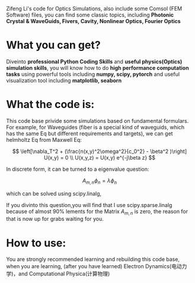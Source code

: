 Zifeng Li's code for Optics Simulations, also include some Comsol (FEM Software) files,
you can find some classic topics, including **Photonic Crystal & WaveGuids, Fivers, Cavity, Nonlinear Optics, Fourier Optics**

# What you can get?
Diveinto **professional Python Coding Skills** and **useful physics(Optics) simulation skills**, you will know how to do **high performance computation tasks** using powerful tools including **numpy, scipy, pytorch** and useful visualization tool including **matplotlib, seaborn**

# What the code is:
This code base privide some simulations based on fundamental formulars. For example, for Waveguides (fiber is a special kind of waveguids, which has the same Eq but different requirements and targets), we can get helmholtz Eq from Maxwell Eq:

$$
\left[\nabla_T^2 + (\frac{n(x,y)^2\omega^2}{c_0^2} - \beta^2 )\right] U(x,y) = 0
\\
U(x,y,z) = U(x,y) e^{-j\beta z}
$$

In discrete form, it can be turned to a eigenvalue question:

$$
A_{m,n} \phi_n = \lambda \phi_n
$$

which can be solved using scipy.linalg, 

If you divinto this question,you will find that I use scipy.sparse.linalg because of almost 90% lements for the Matrix $A_{m,n}$ is zero, the reason for that is now up for grabs waiting for you.

# How to use:
You are strongly recommended learning and rebuilding this code base,
when you are learning, (after you have learned) Electron Dynamics(电动力学)，and Computational Physica(计算物理)


